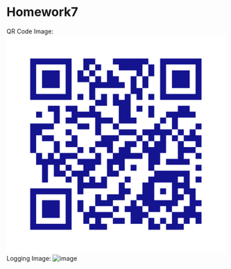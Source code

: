 # Homework7
QR Code Image: ![QRCode](qr_code_.png)
Logging Image: <img width="577" alt="image" src="https://github.com/user-attachments/assets/12149a43-328a-4e7c-b102-fc9e63376c50">

